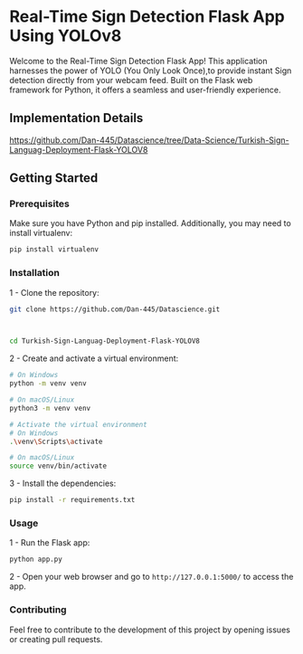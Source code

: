 # Real-Time Sign Detection Flask App Using YOLOv8

Welcome to the Real-Time Sign Detection Flask App! This application harnesses the power of YOLO (You Only Look Once),to provide instant Sign detection directly from your webcam feed. Built on the Flask web framework for Python, it offers a seamless and user-friendly experience.

## Implementation Details
https://github.com/Dan-445/Datascience/tree/Data-Science/Turkish-Sign-Languag-Deployment-Flask-YOLOV8
## Getting Started

### Prerequisites

Make sure you have Python and pip installed. Additionally, you may need to install virtualenv:

```bash
pip install virtualenv
```

### Installation

1 - Clone the repository:

```bash
git clone https://github.com/Dan-445/Datascience.git



cd Turkish-Sign-Languag-Deployment-Flask-YOLOV8
```

2 - Create and activate a virtual environment:
```bash
# On Windows
python -m venv venv

# On macOS/Linux
python3 -m venv venv

# Activate the virtual environment
# On Windows
.\venv\Scripts\activate

# On macOS/Linux
source venv/bin/activate
```
3 - Install the dependencies:
```bash
pip install -r requirements.txt
```
### Usage
1 - Run the Flask app:
```bash
python app.py
```
2 - Open your web browser and go to `http://127.0.0.1:5000/` to access the app.

### Contributing
Feel free to contribute to the development of this project by opening issues or creating pull requests.


